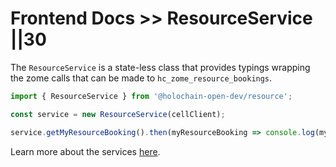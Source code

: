 # Frontend Docs >> ResourceService ||30

The `ResourceService` is a state-less class that provides typings wrapping the zome calls that can be made to `hc_zome_resource_bookings`.

```js
import { ResourceService } from '@holochain-open-dev/resource';

const service = new ResourceService(cellClient);

service.getMyResourceBooking().then(myResourceBooking => console.log(myResourceBooking));
```

Learn more about the services [here](https://holochain-open-dev.github.io/reusable-modules/frontend/using/#services). 